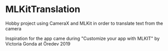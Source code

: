 # MLKitTranslation
Hobby project using CameraX and MLKit in order to translate text from the camera

Inspiration for the app came during "Customize your app with MLKIT" by Victoria Gonda at Öredev 2019
